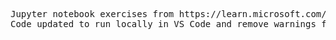 <pre>
Jupyter notebook exercises from https://learn.microsoft.com/en-us/training/paths/understand-machine-learning/
Code updated to run locally in VS Code and remove warnings for deprecated code.
</pre>

